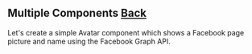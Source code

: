 ## Multiple Components [Back](./../react.md)

Let's create a simple Avatar component which shows a Facebook page picture and name using the Facebook Graph API.


